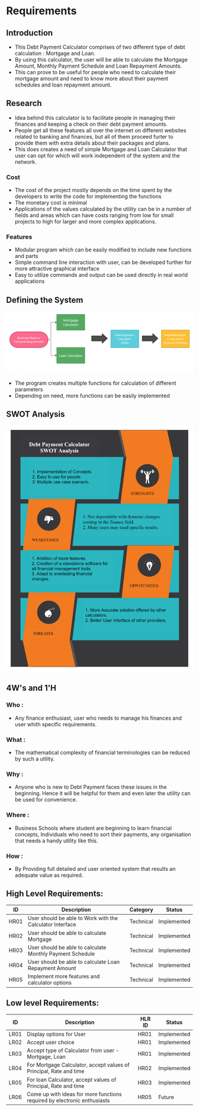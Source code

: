 # Requirements

## Introduction
- This Debt Payment Calculator comprises of two different type of debt calculation : Mortgage and Loan.
- By using this calculator, the user will be able to calculate the Mortgage Amount, Monthly Payment Schedule and Loan Repayment Amounts.
- This can prove to be useful for people who need to calculate their mortgage amount and need to know more about their payment schedules and loan repayment amount.

## Research
- Idea behind this calculator is to facilitate people in managing their finances and keeping a check on their debt payment amounts.
- People get all these features all over the internet on different websites related to banking and finances, but all of them proceed furter to provide them with extra details about their packages and plans.
- This does creates a need of simple Mortgage and Loan Calculator that user can opt for which will work independent of the system and the network.

### Cost
*  The cost of the project mostly depends on the time spent by the developers to write the code for implementing the functions
*  The monetary cost is minimal
*  Applications of the values calculated by the utility can be in a number of fields and areas which can have costs ranging from low for small projects to high for larger and more complex applications.

### Features
*  Modular program which can be easily modified to include new functions and parts
*  Simple command line interaction with user, can be developed further for more attractive graphical interface
*  Easy to utilize commands and output can be used directly in real world applications

## Defining the System
<img src="https://github.com/RaghavTulsyan/LTTS_StepIn_MiniProject_257140/blob/main/1_Requirements/System_Architecture.jpg">

*  The program creates multiple functions for calculation of different parameters
*  Depending on need, more functions can be easily implemented

## SWOT Analysis
<img src="https://github.com/RaghavTulsyan/LTTS_StepIn_MiniProject_257140/blob/main/1_Requirements/SWOT%20Analysis.jpg">

## 4W&#39;s and 1&#39;H

### Who :
* Any finance enthusiast, user who needs to manage his finances and user whith specific requirements.

### What :
* The mathematical complexity of financial terminologies can be reduced by such a utility.

### Why :
* Anyone who is new to Debt Payment faces these issues in the beginning. Hence it will be helpful for them and even later the utility can be used for convenience.

### Where :
* Business Schools where student are beginning to learn financial concepts, Individuals who need to sort their payments, any organisation that needs a handy utility like this.

### How :
* By Providing full detailed and user oriented system that results an adequate value as required.

## High Level Requirements:

| ID   | Description                                                       | Category  |    Status   |
|------|-------------------------------------------------------------------|-----------|-------------|
| HR01 | User should be able to Work with the Calculator Interface         | Technical | Implemented |
| HR02 | User should be able to calculate Mortgage                         | Technical | Implemented |
| HR03 | User should be able to calculate Monthly Payment Schedule         | Technical | Implemented |
| HR04 | User should be able to calculate Loan Repayment Amount            | Technical | Implemented |
| HR05 | Implement more features and calculator options                    | Technical | Implemented |


##  Low level Requirements:
| ID   | Description                                                              | HLR ID |   Status    |
|------|--------------------------------------------------------------------------|--------|-------------|
| LR01 | Display options for User                                                 | HR01   | Implemented |
| LR02 | Accept user choice                                                       | HR01   | Implemented |
| LR03 | Accept type of Calculator from user -  Mortgage, Loan                    | HR01   | Implemented |
| LR04 | For Mortgage Calculator, accept values of Principal, Rate and time       | HR02   | Implemented |
| LR05 | For loan Calculator, accept values of Principal, Rate and time           | HR03   | Implemented |
| LR06 | Come up with ideas for more functions required by electronic enthusiasts | HR05   | Future      |
